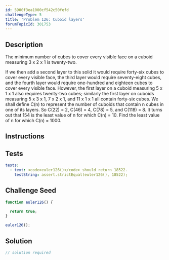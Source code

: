 ```yaml
---
id: 5900f3ea1000cf542c50fefd
challengeType: 5
title: 'Problem 126: Cuboid layers'
forumTopicId: 301753
---
```


## Description

<section id='description'>

The minimum number of cubes to cover every visible face on a cuboid measuring 3 x 2 x 1 is twenty-two.

If we then add a second layer to this solid it would require forty-six cubes to cover every visible face, the third layer would require seventy-eight cubes, and the fourth layer would require one-hundred and eighteen cubes to cover every visible face. However, the first layer on a cuboid measuring 5 x 1 x 1 also requires twenty-two cubes; similarly the first layer on cuboids measuring 5 x 3 x 1, 7 x 2 x 1, and 11 x 1 x 1 all contain forty-six cubes. We shall define C(n) to represent the number of cuboids that contain n cubes in one of its layers. So C(22) = 2, C(46) = 4, C(78) = 5, and C(118) = 8. It turns out that 154 is the least value of n for which C(n) = 10. Find the least value of n for which C(n) = 1000.

</section>

## Instructions

<section id='instructions'>

</section>

## Tests

<section id='tests'>

```yml
tests:
  - text: <code>euler126()</code> should return 18522.
    testString: assert.strictEqual(euler126(), 18522);

```

</section>

## Challenge Seed

<section id='challengeSeed'>

<div id='js-seed'>

```js
function euler126() {

  return true;
}

euler126();
```

</div>

</section>

## Solution

<section id='solution'>

```js
// solution required
```

</section>

